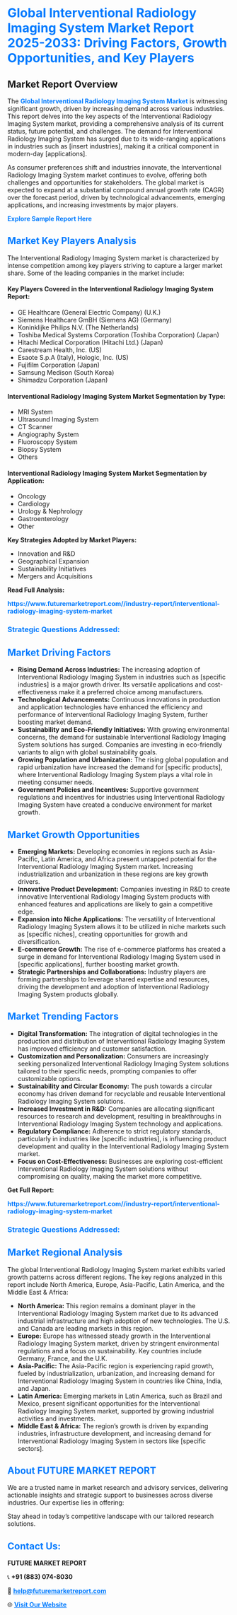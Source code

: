 <h1 style="color: #007BFF;">Global Interventional Radiology Imaging System Market Report 2025-2033: Driving Factors, Growth Opportunities, and Key Players</h1>

<section id="overview">
<h2>Market Report Overview</h2>
<p>The <a href="https://www.futuremarketreport.com//industry-report/interventional-radiology-imaging-system-market" style="color: #007BFF; text-decoration: none;"><strong>Global Interventional Radiology Imaging System Market</strong></a> is witnessing significant growth, driven by increasing demand across various industries. This report delves into the key aspects of the Interventional Radiology Imaging System market, providing a comprehensive analysis of its current status, future potential, and challenges. The demand for Interventional Radiology Imaging System has surged due to its wide-ranging applications in industries such as [insert industries], making it a critical component in modern-day [applications].</p>
<p>As consumer preferences shift and industries innovate, the Interventional Radiology Imaging System market continues to evolve, offering both challenges and opportunities for stakeholders. The global market is expected to expand at a substantial compound annual growth rate (CAGR) over the forecast period, driven by technological advancements, emerging applications, and increasing investments by major players.</p>
</section>

<section id="overview">
<p><a href="https://www.futuremarketreport.com//request-sample/reportId=54527" style="color: #007BFF; text-decoration: none;"><strong>Explore Sample Report Here</strong></a></p>
</section>

<section id="key-players">
<h2 style="color: #007BFF;">Market Key Players Analysis</h2>
<p>The Interventional Radiology Imaging System market is characterized by intense competition among key players striving to capture a larger market share. Some of the leading companies in the market include:</p>
<h4>Key Players Covered in the Interventional Radiology Imaging System Report:</h4>
<ul><li>GE Healthcare (General Electric Company) (U.K.)</li><li>Siemens Healthcare GmBH (Siemens AG) (Germany)</li><li>Koninklijke Philips N.V. (The Netherlands)</li><li>Toshiba Medical Systems Corporation (Toshiba Corporation) (Japan)</li><li>Hitachi Medical Corporation (Hitachi Ltd.) (Japan)</li><li>Carestream Health, Inc. (US)</li><li>Esaote S.p.A (Italy), Hologic, Inc. (US)</li><li>Fujifilm Corporation (Japan)</li><li>Samsung Medison (South Korea)</li><li>Shimadzu Corporation (Japan)</li></ul>
<h4>Interventional Radiology Imaging System Market Segmentation by Type:</h4>
<ul><li>MRI System</li><li>Ultrasound Imaging System</li><li>CT Scanner</li><li>Angiography System</li><li>Fluoroscopy System</li><li>Biopsy System</li><li>Others</li></ul>

<h4>Interventional Radiology Imaging System Market Segmentation by Application:</h4>
<ul><li>Oncology</li><li>Cardiology</li><li>Urology &amp; Nephrology</li><li>Gastroenterology</li><li>Other</li></ul>
<p><strong>Key Strategies Adopted by Market Players:</strong></p>
<ul>
<li>Innovation and R&D</li>
<li>Geographical Expansion</li>
<li>Sustainability Initiatives</li>
<li>Mergers and Acquisitions</li>
</ul>
</section>

<section>
<p><strong>Read Full Analysis: </strong></p><a href="https://www.futuremarketreport.com//industry-report/interventional-radiology-imaging-system-market" style="color: #007BFF; text-decoration: none;"><strong>https://www.futuremarketreport.com//industry-report/interventional-radiology-imaging-system-market</strong></a>
<h3 style="color: #007BFF;">Strategic Questions Addressed:</h3>
</section>

<section id="driving-factors">
<h2 style="color: #007BFF;">Market Driving Factors</h2>
<ul>
<li><strong>Rising Demand Across Industries:</strong> The increasing adoption of Interventional Radiology Imaging System in industries such as [specific industries] is a major growth driver. Its versatile applications and cost-effectiveness make it a preferred choice among manufacturers.</li>
<li><strong>Technological Advancements:</strong> Continuous innovations in production and application technologies have enhanced the efficiency and performance of Interventional Radiology Imaging System, further boosting market demand.</li>
<li><strong>Sustainability and Eco-Friendly Initiatives:</strong> With growing environmental concerns, the demand for sustainable Interventional Radiology Imaging System solutions has surged. Companies are investing in eco-friendly variants to align with global sustainability goals.</li>
<li><strong>Growing Population and Urbanization:</strong> The rising global population and rapid urbanization have increased the demand for [specific products], where Interventional Radiology Imaging System plays a vital role in meeting consumer needs.</li>
<li><strong>Government Policies and Incentives:</strong> Supportive government regulations and incentives for industries using Interventional Radiology Imaging System have created a conducive environment for market growth.</li>
</ul>
</section>

<section id="growth-opportunities">
<h2 style="color: #007BFF;">Market Growth Opportunities</h2>
<ul>
<li><strong>Emerging Markets:</strong> Developing economies in regions such as Asia-Pacific, Latin America, and Africa present untapped potential for the Interventional Radiology Imaging System market. Increasing industrialization and urbanization in these regions are key growth drivers.</li>
<li><strong>Innovative Product Development:</strong> Companies investing in R&D to create innovative Interventional Radiology Imaging System products with enhanced features and applications are likely to gain a competitive edge.</li>
<li><strong>Expansion into Niche Applications:</strong> The versatility of Interventional Radiology Imaging System allows it to be utilized in niche markets such as [specific niches], creating opportunities for growth and diversification.</li>
<li><strong>E-commerce Growth:</strong> The rise of e-commerce platforms has created a surge in demand for Interventional Radiology Imaging System used in [specific applications], further boosting market growth.</li>
<li><strong>Strategic Partnerships and Collaborations:</strong> Industry players are forming partnerships to leverage shared expertise and resources, driving the development and adoption of Interventional Radiology Imaging System products globally.</li>
</ul>
</section>

<section id="trending-factors">
<h2 style="color: #007BFF;">Market Trending Factors</h2>
<ul>
<li><strong>Digital Transformation:</strong> The integration of digital technologies in the production and distribution of Interventional Radiology Imaging System has improved efficiency and customer satisfaction.</li>
<li><strong>Customization and Personalization:</strong> Consumers are increasingly seeking personalized Interventional Radiology Imaging System solutions tailored to their specific needs, prompting companies to offer customizable options.</li>
<li><strong>Sustainability and Circular Economy:</strong> The push towards a circular economy has driven demand for recyclable and reusable Interventional Radiology Imaging System solutions.</li>
<li><strong>Increased Investment in R&D:</strong> Companies are allocating significant resources to research and development, resulting in breakthroughs in Interventional Radiology Imaging System technology and applications.</li>
<li><strong>Regulatory Compliance:</strong> Adherence to strict regulatory standards, particularly in industries like [specific industries], is influencing product development and quality in the Interventional Radiology Imaging System market.</li>
<li><strong>Focus on Cost-Effectiveness:</strong> Businesses are exploring cost-efficient Interventional Radiology Imaging System solutions without compromising on quality, making the market more competitive.</li>
</ul>
</section>

<section>
<p><strong>Get Full Report: </strong></p><a href="https://www.futuremarketreport.com//industry-report/interventional-radiology-imaging-system-market" style="color: #007BFF; text-decoration: none;"><strong>https://www.futuremarketreport.com//industry-report/interventional-radiology-imaging-system-market</strong></a>
<h3 style="color: #007BFF;">Strategic Questions Addressed:</h3>
</section>


<section id="regional-analysis">
<h2 style="color: #007BFF;">Market Regional Analysis</h2>
<p>The global Interventional Radiology Imaging System market exhibits varied growth patterns across different regions. The key regions analyzed in this report include North America, Europe, Asia-Pacific, Latin America, and the Middle East & Africa:</p>
<ul>
<li><strong>North America:</strong> This region remains a dominant player in the Interventional Radiology Imaging System market due to its advanced industrial infrastructure and high adoption of new technologies. The U.S. and Canada are leading markets in this region.</li>
<li><strong>Europe:</strong> Europe has witnessed steady growth in the Interventional Radiology Imaging System market, driven by stringent environmental regulations and a focus on sustainability. Key countries include Germany, France, and the U.K.</li>
<li><strong>Asia-Pacific:</strong> The Asia-Pacific region is experiencing rapid growth, fueled by industrialization, urbanization, and increasing demand for Interventional Radiology Imaging System in countries like China, India, and Japan.</li>
<li><strong>Latin America:</strong> Emerging markets in Latin America, such as Brazil and Mexico, present significant opportunities for the Interventional Radiology Imaging System market, supported by growing industrial activities and investments.</li>
<li><strong>Middle East & Africa:</strong> The region’s growth is driven by expanding industries, infrastructure development, and increasing demand for Interventional Radiology Imaging System in sectors like [specific sectors].</li>
</ul>
</section>

<footer>
<h2 style="color: #007BFF;">About FUTURE MARKET REPORT</h2>
<p>We are a trusted name in market research and advisory services, delivering actionable insights and strategic support to businesses across diverse industries. Our expertise lies in offering:</p>

<p>Stay ahead in today’s competitive landscape with our tailored research solutions.</p>

<h2 style="color: #007BFF;">Contact Us:</h2>
<p><strong>FUTURE MARKET REPORT</strong></p>
<p>📞 <strong>+91 (883) 074-8030</strong></p>
<p>📧 <strong><a href="mailto:help@futuremarketreport.com" style="color: #007BFF;">help@futuremarketreport.com</a></strong></p>
<p>🌐 <strong><a href="https://www.futuremarketreport.com/" style="color: #007BFF;">Visit Our Website</a></strong></p>
</footer>